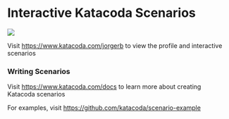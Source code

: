 # Interactive Katacoda Scenarios

[![](http://shields.katacoda.com/katacoda/jorgerb/count.svg)](https://www.katacoda.com/jorgerb "Get your profile on Katacoda.com")

Visit https://www.katacoda.com/jorgerb to view the profile and interactive scenarios

### Writing Scenarios
Visit https://www.katacoda.com/docs to learn more about creating Katacoda scenarios

For examples, visit https://github.com/katacoda/scenario-example
